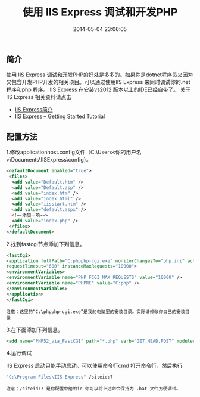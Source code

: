﻿---
layout: post
title: "使用 IIS Express 调试和开发PHP"
date: 2014-05-04 23:06:05
categories: 
- 后端框架与技术 
tags: 
- IIS
- PHP
---

## 简介

使用 IIS Express 调试和开发PHP的好处是多多的。如果你是dotnet程序员又因为又包含开发PHP开发的相关项目。可以通过使用IIS Express 来同时调试你的.net 程序和php 程序。
IIS Express 在安装vs2012 版本以上的IDE已经自带了。
关于 IIS Express 相关资料请点击

 - [IIS Express简介](http://msdn.microsoft.com/zh-cn/ff844168)
 - [IIS Express – Getting Started Tutorial](http://www.winserverhelp.com/2010/07/iis-express-getting-started/)


## 配置方法

1.修改applicationhost.config文件（C:\Users\<你的用户名>\Documents\IISExpress\config）。

```xml
<defaultDocument enabled="true">
 <files>
  <add value="Default.htm" />
  <add value="Default.asp" />
  <add value="index.htm" />
  <add value="index.html" />
  <add value="iisstart.htm" />
  <add value="default.aspx" />
  <!–-添加一项-–>
  <add value="index.php" />
 </files>
</defaultDocument>
```

2.找到fastcgi节点添加下列信息。

```xml
<fastCgi>
<application fullPath="C:phpphp-cgi.exe" monitorChangesTo="php.ini" activityTimeout="600"
requestTimeout="600" instanceMaxRequests="10000">
<environmentVariables>
<environmentVariable name="PHP_FCGI_MAX_REQUESTS" value="10000" />
<environmentVariable name="PHPRC" value="C:php" />
</environmentVariables>
</application>
</fastCgi>
```
`注意：这里的“C:\phpphp-cgi.exe”是我的电脑里的安装目录。实际请修改你自己的安装目录`

3.在<handlers accessPolicy="Read,Script">下面添加下列信息。

```xml
<add name="PHP52_via_FastCGI" path="*.php" verb="GET,HEAD,POST" modules="FastCgiModule" scriptProcessor="C:\phpphp-cgi.exe" resourceType="Either" />
```
4.运行调试

IIS Express 启动只能手动启动。可以使用命令行cmd 打开命令行，然后执行

```bash
"C:\Program Files\IIS Express" /siteid:7
``` 

`注意：/siteid:7 是你配置中给的id 你可以将上述命令保持为 .bat 文件方便调试。`
